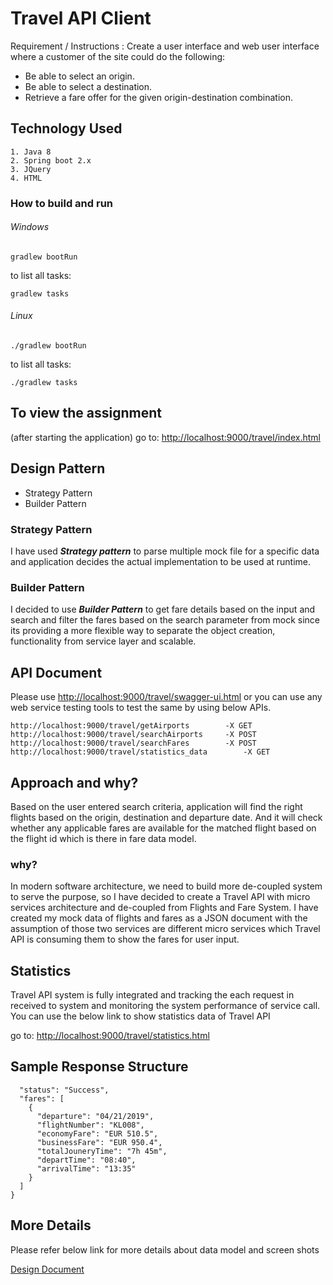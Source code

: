 Travel API Client 
=================
Requirement / Instructions :
Create a user interface and  web user interface where a customer of the site could do the following:
 * Be able to select an origin.
 * Be able to select a destination.
 * Retrieve a fare offer for the given origin-destination combination.
 
## Technology Used

	1. Java 8
	2. Spring boot 2.x
	3. JQuery
	4. HTML
 
### How to build and run
###### Windows
`gradlew bootRun`

to list all tasks:

`gradlew tasks`
###### Linux
`./gradlew bootRun` 

to list all tasks:

`./gradlew tasks`
## To view the assignment 
(after starting the application) go to: [http://localhost:9000/travel/index.html](http://localhost:9000/travel/index.html)
## Design Pattern
* Strategy Pattern
* Builder Pattern

### Strategy  Pattern
I have used **_Strategy pattern_** to parse multiple mock file for a specific data and application decides the actual implementation to be used at runtime.
### Builder  Pattern
I decided to use **_Builder  Pattern_** to get fare details based on the input and search and filter the fares based on the search parameter from mock since its providing a more flexible way to separate the object creation, functionality from service layer and scalable.
## API Document
Please use [http://localhost:9000/travel/swagger-ui.html](http://localhost:9000/travel/swagger-ui.html) or you can use any web service testing tools to test the same by using below APIs.

	http://localhost:9000/travel/getAirports		-X GET
	http://localhost:9000/travel/searchAirports		-X POST
	http://localhost:9000/travel/searchFares		-X POST
	http://localhost:9000/travel/statistics_data		-X GET
## Approach and why?
Based on the user entered search criteria, application will find the right flights based on the origin, destination and departure date. And it will check whether any applicable fares are available for the matched flight based on the flight id which is there in fare data model.

### why?

In modern software architecture, we need to build more de-coupled system to serve the purpose, so I have decided to create a Travel API with micro services architecture and de-coupled from Flights and Fare System. I have created my mock data of flights and fares as a JSON document with the assumption of those two services are different micro services which Travel API is consuming them to show the fares for user input.

## Statistics 
Travel API system is fully integrated and tracking the each request in received to system and monitoring the system performance of service call. You can use the below link to show statistics data of Travel API

go to: [http://localhost:9000/travel/statistics.html](http://localhost:9000/travel/statistics.html)

## Sample Response Structure
```{
  "status": "Success",
  "fares": [
    {
      "departure": "04/21/2019",
      "flightNumber": "KL008",
      "economyFare": "EUR 510.5",
      "businessFare": "EUR 950.4",
      "totalJouneryTime": "7h 45m",
      "departTime": "08:40",
      "arrivalTime": "13:35"
    }
  ]
} 
```

## More Details
Please refer below link for more details about data model and screen shots

[Design Document](https://github.com/udayakumarrajan/travel-api/blob/master/original-case/document/Travel%20API%20Design%20Document.pdf)




